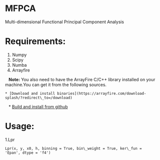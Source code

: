 # MFPCA
Multi-dimensional Functional Principal Component Analysis

# Requirements:
1. Numpy
2. Scipy
3. Numba
4. Arrayfire  

    **Note:** You also need to have the ArrayFire C/C++ library installed on your machine.You can get it from the following sources. 
    
    * [Download and install binaries](https://arrayfire.com/download-splash/?redirect\_to=/download)    
    
    * [Build and install from github](https://github.com/arrayfire/arrayfire)

# Usage:
1.Lpr  

    Lpr(x, y, x0, h, binning = True, bin\_weight = True, ker\_fun = 'Epan', dtype = 'f4')
